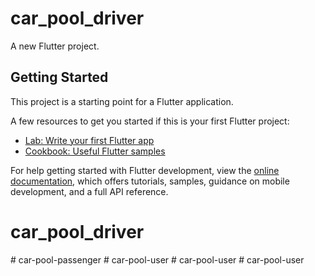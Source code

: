 # car_pool_driver

A new Flutter project.

## Getting Started

This project is a starting point for a Flutter application.

A few resources to get you started if this is your first Flutter project:

- [Lab: Write your first Flutter app](https://docs.flutter.dev/get-started/codelab)
- [Cookbook: Useful Flutter samples](https://docs.flutter.dev/cookbook)

For help getting started with Flutter development, view the
[online documentation](https://docs.flutter.dev/), which offers tutorials,
samples, guidance on mobile development, and a full API reference.
# car_pool_driver
#   c a r - p o o l - p a s s e n g e r  
 #   c a r - p o o l - u s e r  
 #   c a r - p o o l - u s e r  
 #   c a r - p o o l - u s e r  
 